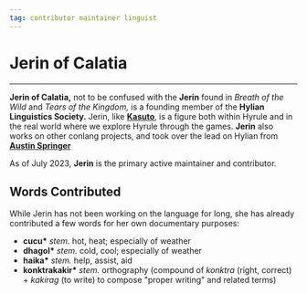 ```yaml
---
tag: contributor maintainer linguist
---
```

# Jerin of Calatia
---
**Jerin of Calatia,** not to be confused with the **Jerin** found in _Breath of the Wild_ and _Tears of the Kingdom,_ is a founding member of the **Hylian Linguistics Society.** Jerin, like **[Kasuto](contributors/kasuto)**, is a figure both within Hyrule and in the real world where we explore Hyrule through the games. **Jerin** also works on other conlang projects, and took over the lead on Hylian from **[Austin Springer](contributors/austin_springer)**

As of July 2023, **Jerin** is the primary active maintainer and contributor.

## Words Contributed

While Jerin has not been working on the language for long, she has already contributed a few words for her own documentary purposes:

+ **cucu\*** _stem._ hot, heat; especially of weather
+ **dhagol\*** _stem._ cold, cool; especially of weather
+ **haika\*** _stem._ help, assist, aid
+ **konktrakakir\*** _stem._ orthography (compound of _konktra_ (right, correct) + _kakirag_ (to write) to compose "proper writing" and related terms)